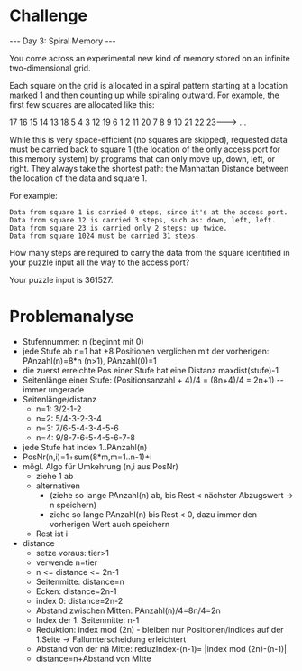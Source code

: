 # Challenge

--- Day 3: Spiral Memory ---

You come across an experimental new kind of memory stored on an infinite two-dimensional grid.

Each square on the grid is allocated in a spiral pattern starting at a location marked 1 and then counting up while spiraling outward. For example, the first few squares are allocated like this:

17  16  15  14  13
18   5   4   3  12
19   6   1   2  11
20   7   8   9  10
21  22  23---> ...

While this is very space-efficient (no squares are skipped), requested data must be carried back to square 1 (the location of the only access port for this memory system) by programs that can only move up, down, left, or right. They always take the shortest path: the Manhattan Distance between the location of the data and square 1.

For example:

    Data from square 1 is carried 0 steps, since it's at the access port.
    Data from square 12 is carried 3 steps, such as: down, left, left.
    Data from square 23 is carried only 2 steps: up twice.
    Data from square 1024 must be carried 31 steps.

How many steps are required to carry the data from the square identified in your puzzle input all the way to the access port?

Your puzzle input is 361527.

# Problemanalyse

- Stufennummer: n (beginnt mit 0)
- jede Stufe ab n=1 hat +8 Positionen verglichen mit der vorherigen: PAnzahl(n)=8*n (n>1), PAnzahl(0)=1
- die zuerst erreichte Pos einer Stufe hat eine Distanz maxdist(stufe)-1
- Seitenlänge einer Stufe: (Positionsanzahl + 4)/4 = (8n+4)/4 = 2n+1) -- immer ungerade
- Seitenlänge/distanz
  - n=1: 3/2-1-2
  - n=2: 5/4-3-2-3-4
  - n=3: 7/6-5-4-3-4-5-6
  - n=4: 9/8-7-6-5-4-5-6-7-8
- jede Stufe hat index 1..PAnzahl(n)
- PosNr(n,i)=1+sum(8*m,m=1..n-1)+i
- mögl. Algo für Umkehrung (n,i aus PosNr)
  - ziehe 1 ab
  - alternativen
    - (ziehe so lange PAnzahl(n) ab, bis Rest < nächster Abzugswert -> n speichern)
    - ziehe so lange PAnzahl(n) bis Rest < 0, dazu immer den vorherigen Wert auch speichern
  - Rest ist i
- distance
  - setze voraus: tier>1
  - verwende n=tier
  - n <= distance  <= 2n-1
  - Seitenmitte: distance=n
  - Ecken: distance=2n-1
  - index 0: distance=2n-2
  - Abstand zwischen Mitten: PAnzahl(n)/4=8n/4=2n
  - Index der 1. Seitenmitte: n-1
  - Reduktion: index mod (2n) - bleiben nur Positionen/indices auf der 1.Seite -> Fallumterscheidung erleichtert
  - Abstand von der nä Mitte: reduzIndex-(n-1)= |index mod (2n)-(n-1)|
  - distance=n+Abstand von MItte